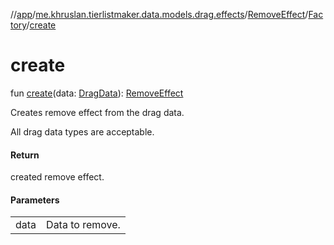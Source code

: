 //[app](../../../../index.md)/[me.khruslan.tierlistmaker.data.models.drag.effects](../../index.md)/[RemoveEffect](../index.md)/[Factory](index.md)/[create](create.md)

# create

fun [create](create.md)(data: [DragData](../../../me.khruslan.tierlistmaker.data.models.drag/-drag-data/index.md)): [RemoveEffect](../index.md)

Creates remove effect from the drag data.

All drag data types are acceptable.

#### Return

created remove effect.

#### Parameters

| | |
|---|---|
| data | Data to remove. |
